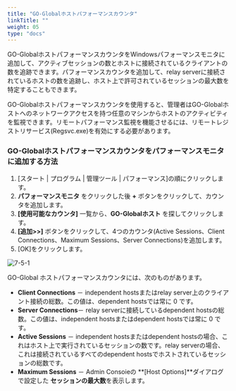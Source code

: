 ```yaml
---
title: "GO-Globalホストパフォーマンスカウンタ"
linkTitle: ""
weight: 05
type: "docs"
---
```


GO-GlobalホストパフォーマンスカウンタをWindowsパフォーマンスモニタに追加して、アクティブセッションの数とホストに接続されているクライアントの数を追跡できます。パフォーマンスカウンタを追加して、relay serverに接続されているホストの数を追跡し、ホスト上で許可されているセッションの最大数を特定することもできます。

GO-Globalホストパフォーマンスカウンタを使用すると、管理者はGO-Globalホストへのネットワークアクセスを持つ任意のマシンからホストのアクティビティを監視できます。リモートパフォーマンス監視を機能させるには、リモートレジストリサービス(Regsvc.exe)を有効にする必要があります。

### GO-Globalホストパフォーマンスカウンタをパフォーマンスモニタに追加する方法

1. [スタート | プログラム | 管理ツール | パフォーマンス]の順にクリックします。
2. **パフォーマンスモニタ** をクリックした後 **+** ボタンをクリックして、カウンタを追加します。
3. **[使用可能なカウンタ]** 一覧から、**GO-Globalホスト** を探してクリックします。
4. **[追加>>]** ボタンをクリックして、4つのカウンタ(Active Sessions、Client Connections、Maximum Sessions、Server Connections)を追加します。
5. [OK]をクリックします。

![7-5-1](/img/7-5-1.png) 

GO-Global ホストパフォーマンスカウンタには、次のものがあります。

* **Client Connections** － independent hostsまたはrelay server上のクライアント接続の総数。この値は、dependent hostsでは常に 0 です。
* **Server Connections**－ relay serverに接続しているdependent hostsの総数。この値は、independent hostsまたはdependent hostsでは常に 0 です。
* **Active Sessions** － independent hostsまたはdependent hostsの場合、これはホスト上で実行されているセッションの数です。relay serverの場合、これは接続されているすべてのdependent hostsでホストされているセッションの総数です。
* **Maximum Sessions** － Admin Consoieの **[Host Options]**ダイアログで設定した **セッションの最大数**を表示します。